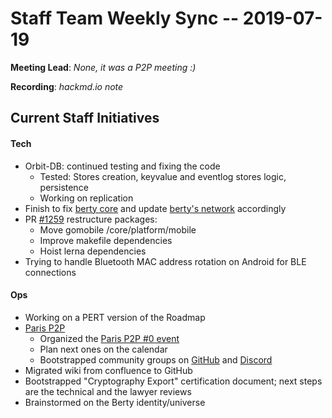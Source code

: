 # Staff Team Weekly Sync -- 2019-07-19

**Meeting Lead**: _None, it was a P2P meeting :)_

**Recording**: _hackmd.io note_

## Current Staff Initiatives

#### Tech

* Orbit-DB: continued testing and fixing the code
    * Tested: Stores creation, keyvalue and eventlog stores logic, persistence 
    * Working on replication
* Finish to fix [berty core](https://github.com/berty/berty/) and update [berty's network](https://github.com/berty/network) accordingly
* PR [#1259](https://github.com/berty/berty/pulls/1259) restructure packages:
    * Move gomobile /core/platform/mobile 
    * Improve makefile dependencies
    * Hoist lerna dependencies
* Trying to handle Bluetooth MAC address rotation on Android for BLE connections


#### Ops

* Working on a PERT version of the Roadmap
* [Paris P2P](https://p2p.paris)
    * Organized the [Paris P2P #0 event](https://www.meetup.com/fr-FR/Paris-P2P/events/263089573/)
    * Plan next ones on the calendar
    * Bootstrapped community groups on [GitHub](https://github.com/parisp2p) and [Discord](https://crpt.fyi/parisp2p-discord)
* Migrated wiki from confluence to GitHub
* Bootstrapped "Cryptography Export" certification document; next steps are the technical and the lawyer reviews 
* Brainstormed on the Berty identity/universe
